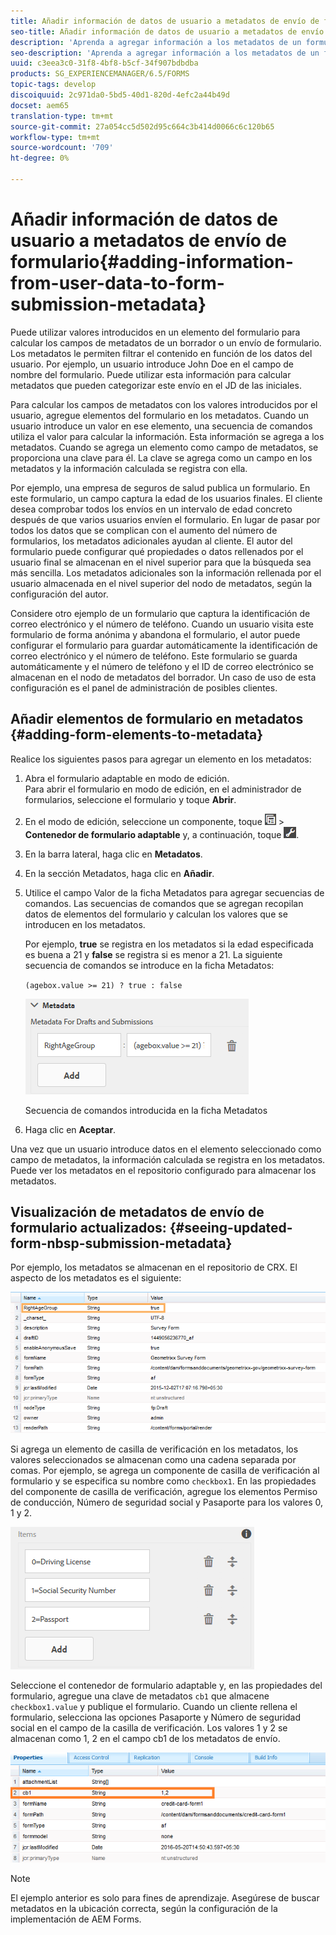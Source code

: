 ```yaml
---
title: Añadir información de datos de usuario a metadatos de envío de formulario
seo-title: Añadir información de datos de usuario a metadatos de envío de formulario
description: 'Aprenda a agregar información a los metadatos de un formulario enviado con datos proporcionados por el usuario. '
seo-description: 'Aprenda a agregar información a los metadatos de un formulario enviado con datos proporcionados por el usuario. '
uuid: c3eea3c0-31f8-4bf8-b5cf-34f907bdbdba
products: SG_EXPERIENCEMANAGER/6.5/FORMS
topic-tags: develop
discoiquuid: 2c971da0-5bd5-40d1-820d-4efc2a44b49d
docset: aem65
translation-type: tm+mt
source-git-commit: 27a054cc5d502d95c664c3b414d0066c6c120b65
workflow-type: tm+mt
source-wordcount: '709'
ht-degree: 0%

---
```



# Añadir información de datos de usuario a metadatos de envío de formulario{#adding-information-from-user-data-to-form-submission-metadata}

Puede utilizar valores introducidos en un elemento del formulario para calcular los campos de metadatos de un borrador o un envío de formulario. Los metadatos le permiten filtrar el contenido en función de los datos del usuario. Por ejemplo, un usuario introduce John Doe en el campo de nombre del formulario. Puede utilizar esta información para calcular metadatos que pueden categorizar este envío en el JD de las iniciales.

Para calcular los campos de metadatos con los valores introducidos por el usuario, agregue elementos del formulario en los metadatos. Cuando un usuario introduce un valor en ese elemento, una secuencia de comandos utiliza el valor para calcular la información. Esta información se agrega a los metadatos. Cuando se agrega un elemento como campo de metadatos, se proporciona una clave para él. La clave se agrega como un campo en los metadatos y la información calculada se registra con ella.

Por ejemplo, una empresa de seguros de salud publica un formulario. En este formulario, un campo captura la edad de los usuarios finales. El cliente desea comprobar todos los envíos en un intervalo de edad concreto después de que varios usuarios envíen el formulario. En lugar de pasar por todos los datos que se complican con el aumento del número de formularios, los metadatos adicionales ayudan al cliente. El autor del formulario puede configurar qué propiedades o datos rellenados por el usuario final se almacenan en el nivel superior para que la búsqueda sea más sencilla. Los metadatos adicionales son la información rellenada por el usuario almacenada en el nivel superior del nodo de metadatos, según la configuración del autor.

Considere otro ejemplo de un formulario que captura la identificación de correo electrónico y el número de teléfono. Cuando un usuario visita este formulario de forma anónima y abandona el formulario, el autor puede configurar el formulario para guardar automáticamente la identificación de correo electrónico y el número de teléfono. Este formulario se guarda automáticamente y el número de teléfono y el ID de correo electrónico se almacenan en el nodo de metadatos del borrador. Un caso de uso de esta configuración es el panel de administración de posibles clientes.

## Añadir elementos de formulario en metadatos {#adding-form-elements-to-metadata}

Realice los siguientes pasos para agregar un elemento en los metadatos:

1. Abra el formulario adaptable en modo de edición.\
   Para abrir el formulario en modo de edición, en el administrador de formularios, seleccione el formulario y toque **Abrir**.
1. En el modo de edición, seleccione un componente, toque ![nivel de campo](assets/field-level.png) > **Contenedor de formulario adaptable** y, a continuación, toque ![cmppr](assets/cmppr.png).
1. En la barra lateral, haga clic en **Metadatos**.
1. En la sección Metadatos, haga clic en **Añadir**.
1. Utilice el campo Valor de la ficha Metadatos para agregar secuencias de comandos. Las secuencias de comandos que se agregan recopilan datos de elementos del formulario y calculan los valores que se introducen en los metadatos.

   Por ejemplo, **true** se registra en los metadatos si la edad especificada es buena a 21 y **false** se registra si es menor a 21. La siguiente secuencia de comandos se introduce en la ficha Metadatos:

   `(agebox.value >= 21) ? true : false`

   ![Secuencia de comandos de metadatos](assets/add-element-metadata.png)

   Secuencia de comandos introducida en la ficha Metadatos

1. Haga clic en **Aceptar**.

Una vez que un usuario introduce datos en el elemento seleccionado como campo de metadatos, la información calculada se registra en los metadatos. Puede ver los metadatos en el repositorio configurado para almacenar los metadatos.

## Visualización de metadatos de envío de formulario actualizados: {#seeing-updated-form-nbsp-submission-metadata}

Por ejemplo, los metadatos se almacenan en el repositorio de CRX. El aspecto de los metadatos es el siguiente:

![Metadatos](assets/metadata_entry_new.png)

Si agrega un elemento de casilla de verificación en los metadatos, los valores seleccionados se almacenan como una cadena separada por comas. Por ejemplo, se agrega un componente de casilla de verificación al formulario y se especifica su nombre como `checkbox1`. En las propiedades del componente de casilla de verificación, agregue los elementos Permiso de conducción, Número de seguridad social y Pasaporte para los valores 0, 1 y 2.

![Almacenamiento de varios valores desde una casilla de verificación](assets/checkbox-metadata.png)

Seleccione el contenedor de formulario adaptable y, en las propiedades del formulario, agregue una clave de metadatos `cb1` que almacene `checkbox1.value` y publique el formulario. Cuando un cliente rellena el formulario, selecciona las opciones Pasaporte y Número de seguridad social en el campo de la casilla de verificación. Los valores 1 y 2 se almacenan como 1, 2 en el campo cb1 de los metadatos de envío.

![Entrada de metadatos para varios valores seleccionados en un campo de casilla de verificación](assets/metadata-entry.png)

>[!NOTE]
>
>El ejemplo anterior es solo para fines de aprendizaje. Asegúrese de buscar metadatos en la ubicación correcta, según la configuración de la implementación de AEM Forms.


